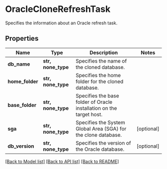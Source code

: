 # OracleCloneRefreshTask

Specifies the information about an Oracle refresh task.

## Properties
Name | Type | Description | Notes
------------ | ------------- | ------------- | -------------
**db_name** | **str, none_type** | Specifies the name of the cloned database. | 
**home_folder** | **str, none_type** | Specifies the home folder for the cloned database. | 
**base_folder** | **str, none_type** | Specifies the base folder of Oracle installation on the target host. | 
**sga** | **str, none_type** | Specifies the System Global Area (SGA) for the clone database. | [optional] 
**db_version** | **str, none_type** | Specifies the version of the Oracle database. | [optional] 

[[Back to Model list]](../README.md#documentation-for-models) [[Back to API list]](../README.md#documentation-for-api-endpoints) [[Back to README]](../README.md)


